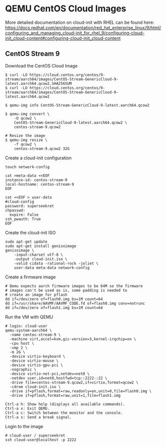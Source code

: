 # QEMU CentOS Cloud Images

More detailed documentation on cloud-init with RHEL can be found here:
https://docs.redhat.com/en/documentation/red_hat_enterprise_linux/9/html/configuring_and_managing_cloud-init_for_rhel_9/configuring-cloud-init_cloud-content#configuring-cloud-init_cloud-content

## CentOS Stream 9 

Download the CentOS Cloud Image
```
$ curl -LO https://cloud.centos.org/centos/9-stream/aarch64/images/CentOS-Stream-GenericCloud-9-latest.aarch64.qcow2.SHA256SUM
$ curl -LO https://cloud.centos.org/centos/9-stream/aarch64/images/CentOS-Stream-GenericCloud-9-latest.aarch64.qcow2

$ qemu-img info CentOS-Stream-GenericCloud-9-latest.aarch64.qcow2

$ qemu-img convert \
    -O qcow2 \
    CentOS-Stream-GenericCloud-9-latest.aarch64.qcow2 \
    centos-stream-9.qcow2

# Resize the image
$ qemu-img resize \
    -f qcow2 \
    centos-stream-9.qcow2 32G
```

Create a cloud-init configuration

```
touch network-config

cat >meta-data <<EOF
instance-id: centos-stream-9
local-hostname: centos-stream-9
EOF

cat <<EOF > user-data
#cloud-config
password: superseekret
chpasswd:
  expire: False
ssh_pwauth: True
EOF
```

Create the cloud-init ISO

```
sudo apt-get update
sudo apt-get install genisoimage
genisoimage \
    -input-charset utf-8 \
    -output cloud-init.iso \
    -volid cidata -rational-rock -joliet \
    user-data meta-data network-config
```

Create a firmware image

```
# Qemu expects aarch firmware images to be 64M so the firmware
# images can't be used as is, some padding is needed to
# create an image for pflash
dd if=/dev/zero of=flash0.img bs=1M count=64
dd if=/usr/share/AAVMF/AAVMF_CODE.fd of=flash0.img conv=notrunc
dd if=/dev/zero of=flash1.img bs=1M count=64
```

Run the VM with QEMU

```
# login: cloud-user
qemu-system-aarch64 \
  -name centos-stream-9 \
  -machine virt,accel=kvm,gic-version=3,kernel-irqchip=on \
  -cpu host \
  -smp 2 \
  -m 2G \
  -device virtio-keyboard \
  -device virtio-mouse \
  -device virtio-gpu-pci \
  -nographic \
  -device virtio-net-pci,netdev=net0 \
  -netdev user,id=net0,hostfwd=tcp::2222-:22 \
  -drive file=centos-stream-9.qcow2,if=virtio,format=qcow2 \
  -cdrom cloud-init.iso \
  -drive if=pflash,format=raw,readonly=on,unit=0,file=flash0.img \
  -drive if=pflash,format=raw,unit=1,file=flash1.img

Ctrl-a h: Show help (displays all available commands).
Ctrl-a x: Exit QEMU.
Ctrl-a c: Switch between the monitor and the console.
Ctrl-a s: Send a break signal.
```

Login to the image

```
# cloud-user / superseekret
ssh cloud-user@localhost -p 2222
```
